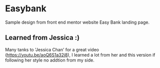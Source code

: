 # Easybank
Sample design from front end mentor website  Easy Bank landing page.

## Learned from Jessica :)

Many tanks to 'Jessica Chan' for a great video (https://youtu.be/aoQ6S1a32j8), I learned a lot from her and this version if following her style no addtion from my side.



